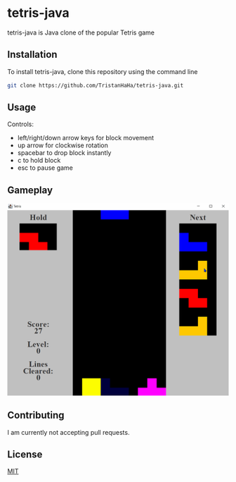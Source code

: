 # tetris-java
tetris-java is Java clone of the popular Tetris game

## Installation
To install tetris-java, clone this repository using the command line

```bash
git clone https://github.com/TristanHaHa/tetris-java.git
```

## Usage
Controls:
- left/right/down arrow keys for block movement
- up arrow for clockwise rotation
- spacebar to drop block instantly
- c to hold block
- esc to pause game

## Gameplay
![gif of gameplay](https://github.com/TristanHaHa/tetris-java/blob/master/media/tetris-demo.gif)

## Contributing
I am currently not accepting pull requests.

## License
[MIT](https://choosealicense.com/licenses/mit/)
